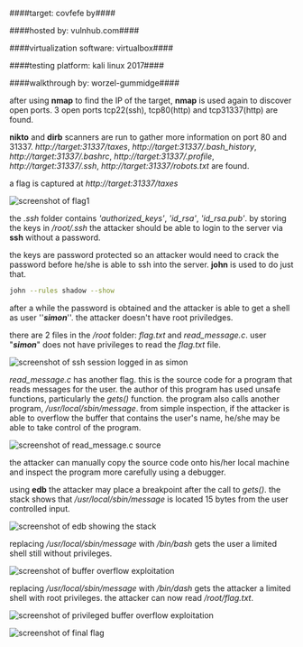 ####target:					covfefe by####

####hosted by:				vulnhub.com####

####virtualization software: 	virtualbox####

####testing platform:		kali linux 2017####

####walkthrough by:			worzel-gummidge####

after using **nmap** to find the IP of the target, **nmap** is used again to discover open ports. 3 open ports tcp22(ssh), tcp80(http) and tcp31337(http) are found.

**nikto** and **dirb** scanners are run to gather more information on port 80 and 31337. *http://target:31337/taxes*, *http://target:31337/.bash_history*, *http://target:31337/.bashrc*, *http://target:31337/.profile*, *http://target:31337/.ssh*, *http://target:31337/robots.txt* are found.

a flag is captured at *http://target:31337/taxes*

![screenshot of flag1](assets/1.png "flag1")

the *.ssh* folder contains *'authorized_keys'*, *'id_rsa'*, *'id_rsa.pub'*. by storing the keys in */root/.ssh* the attacker should be able to login to the server via **ssh** without a password.

the keys are password protected so an attacker would need to crack the password before he/she is able to ssh into the server. **john** is used to do just that.

```bash
john --rules shadow --show
```



after a while the password is obtained and the attacker is able to get a shell as user ''***simon***''. the attacker doesn't have root priviledges.

there are 2 files in the */root* folder: *flag.txt* and *read_message.c*. user "***simon***" does not have privileges to read the *flag.txt* file.

![screenshot of ssh session logged in as simon](assets/2.png "ssh seesion; user: simon")



*read_message.c* has another flag. this is the source code for a program that reads messages for the user. the author of this program has used unsafe functions, particularly the *gets()* function. the program also calls another program, */usr/local/sbin/message*. from simple inspection, if the attacker is able to overflow the buffer that contains the user's name, he/she may be able to take control of the program.

![screenshot of read_message.c source](assets/3.png "read_message.c")



the attacker can manually copy the source code onto his/her local machine and inspect the program more carefully using a debugger.

using **edb** the attacker may place a breakpoint after the call to *gets()*. the stack shows that */usr/local/sbin/message* is located 15 bytes from the user controlled input.

![screenshot of edb showing the stack](assets/4.png "read_messages in edb")



replacing */usr/local/sbin/message* with */bin/bash* gets the user a limited shell still without privileges.

![screenshot of buffer overflow exploitation](assets/5.png "buffer overflow")



replacing */usr/local/sbin/message* with */bin/dash* gets the attacker a limited shell with root privileges. the attacker can now read */root/flag.txt*.

![screenshot of privileged buffer overflow exploitation](assets/6.png "privileged buffer overflow")



![screenshot of final flag](assets/7.png "flag3")

